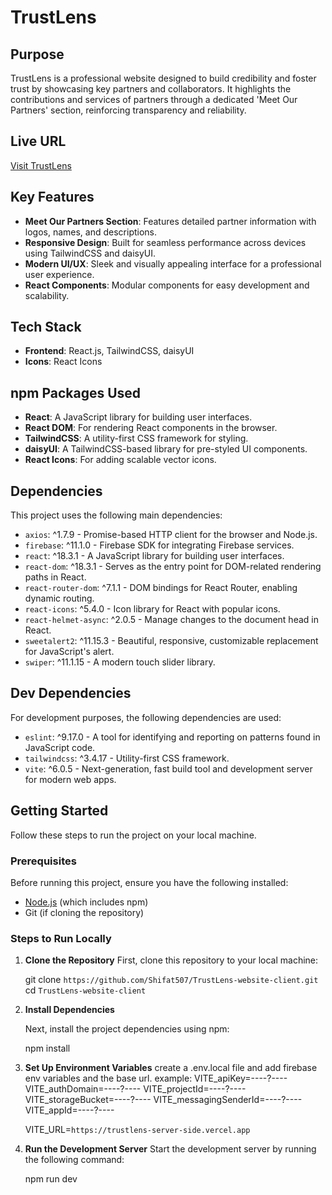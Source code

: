 # TrustLens

## Purpose
TrustLens is a professional website designed to build credibility and foster trust by showcasing key partners and collaborators. It highlights the contributions and services of partners through a dedicated 'Meet Our Partners' section, reinforcing transparency and reliability.

## Live URL
[Visit TrustLens](https://trust-lens.web.app/)


## Key Features
- **Meet Our Partners Section**: Features detailed partner information with logos, names, and descriptions.
- **Responsive Design**: Built for seamless performance across devices using TailwindCSS and daisyUI.
- **Modern UI/UX**: Sleek and visually appealing interface for a professional user experience.
- **React Components**: Modular components for easy development and scalability.

## Tech Stack
- **Frontend**: React.js, TailwindCSS, daisyUI
- **Icons**: React Icons


## npm Packages Used
- **React**: A JavaScript library for building user interfaces.
- **React DOM**: For rendering React components in the browser.
- **TailwindCSS**: A utility-first CSS framework for styling.
- **daisyUI**: A TailwindCSS-based library for pre-styled UI components.
- **React Icons**: For adding scalable vector icons.

## Dependencies
This project uses the following main dependencies:

- `axios`: ^1.7.9 - Promise-based HTTP client for the browser and Node.js.
- `firebase`: ^11.1.0 - Firebase SDK for integrating Firebase services.
- `react`: ^18.3.1 - A JavaScript library for building user interfaces.
- `react-dom`: ^18.3.1 - Serves as the entry point for DOM-related rendering paths in React.
- `react-router-dom`: ^7.1.1 - DOM bindings for React Router, enabling dynamic routing.
- `react-icons`: ^5.4.0 - Icon library for React with popular icons.
- `react-helmet-async`: ^2.0.5 - Manage changes to the document head in React.
- `sweetalert2`: ^11.15.3 - Beautiful, responsive, customizable replacement for JavaScript's alert.
- `swiper`: ^11.1.15 - A modern touch slider library.

## Dev Dependencies
For development purposes, the following dependencies are used:

- `eslint`: ^9.17.0 - A tool for identifying and reporting on patterns found in JavaScript code.
- `tailwindcss`: ^3.4.17 - Utility-first CSS framework.
- `vite`: ^6.0.5 - Next-generation, fast build tool and development server for modern web apps.


## Getting Started

Follow these steps to run the project on your local machine.

### Prerequisites

Before running this project, ensure you have the following installed:

- [Node.js](https://nodejs.org/) (which includes npm)
- Git (if cloning the repository)

### Steps to Run Locally

1. **Clone the Repository**
   First, clone this repository to your local machine:

   git clone `https://github.com/Shifat507/TrustLens-website-client.git`
   cd `TrustLens-website-client`

2. **Install Dependencies**

    Next, install the project dependencies using npm:

    npm install
   
4. **Set Up Environment Variables**
   create a .env.local file and add firebase env variables and the base url.
   example:
    VITE_apiKey=----?----
    VITE_authDomain=----?----
    VITE_projectId=----?----
    VITE_storageBucket=----?----
    VITE_messagingSenderId=----?----
    VITE_appId=----?----

    VITE_URL=`https://trustlens-server-side.vercel.app`

5. **Run the Development Server**
    Start the development server by running the following command:

      npm run dev






